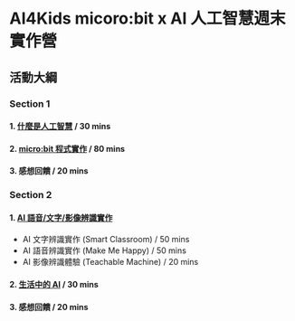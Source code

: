 # AI4Kids micoro:bit x AI 人工智慧週末實作營

## 活動大綱

### Section 1

#### 1. [什麼是人工智慧](https://reurl.cc/EddZA) / 30 mins

#### 2. [micro:bit 程式實作](https://ai4kids-20190713.s3-ap-southeast-1.amazonaws.com/day1/microbit+x+AI+%E8%A6%AA%E5%AD%90%E5%85%B1%E5%AD%B8%E7%87%9F+-+D1-microbit%E5%AF%A6%E4%BD%9C%E5%9D%8A.pdf) / 80 mins

#### 3. 感想回饋 / 20 mins

### Section 2

#### 1. [AI 語音/文字/影像辨識實作](https://ai4kids-20190713.s3-ap-southeast-1.amazonaws.com/day2/microbit+x+AI+%E8%A6%AA%E5%AD%90%E5%85%B1%E5%AD%B8%E7%87%9F+-+D2-AI+Workshop.pdf)

- AI 文字辨識實作 (Smart Classroom) / 50 mins
- AI 語音辨識實作 (Make Me Happy) / 50 mins
- AI 影像辨識體驗 (Teachable Machine) / 20 mins

#### 2. [生活中的 AI](https://drive.google.com/file/d/1w-NwnDB_qT9gL_GbSPncdHCQugG4_Sa5/view?usp=sharing) / 30 mins

#### 3. 感想回饋 / 20 mins
